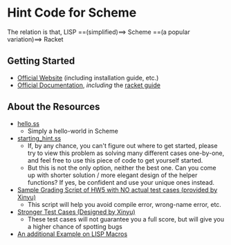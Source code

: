 # Hint Code for Scheme

The relation is that, LISP ==(simplified)==> Scheme ==(a popular variation)==> Racket

## Getting Started
- [Official Website](https://racket-lang.org/) (including installation guide, etc.)
- [Official Documentation](https://docs.racket-lang.org/), *including* the [racket guide](https://docs.racket-lang.org/guide/index.html)

## About the Resources
- [hello.ss](./hello.ss)
    * Simply a hello-world in Scheme
- [starting_hint.ss](./starting_hint.ss)
    * If, by any chance, you can't figure out where to get started, please try to view this problem as solving many different cases one-by-one, and feel free to use this piece of code to get yourself started.
    * But this is not the only option, neither the best one. Can you come up with shorter solution / more elegant design of the helper functions? If yes, be confident and use your unique ones instead.
- [Sample Grading Script of HW5 with NO actual test cases (provided by Xinyu)](https://github.com/CS131-TA-team/hw5-grading-script)
    * This script will help you avoid compile error, wrong-name error, etc.
- [Stronger Test Cases (Designed by Xinyu)](./Xinyu_Stronger_test_cases.txt)
    * These test cases will not guarantee you a full score, but will give you a higher chance of spotting bugs
- [An additional Example on LISP Macros](https://github.com/CS131-TA-team/sigma_notation)
